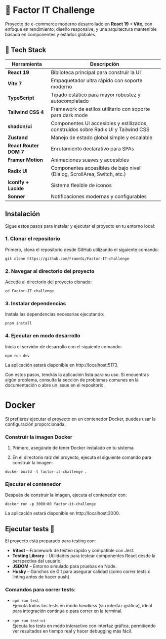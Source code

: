 # 🛒 Factor IT Challenge

Proyecto de e-commerce moderno desarrollado en **React 19 + Vite**, con enfoque en rendimiento, diseño responsive, y una arquitectura mantenible basada en componentes y estados globales.

## 🚀 Tech Stack

| Herramienta            | Descripción                                                                        |
| ---------------------- | ---------------------------------------------------------------------------------- |
| **React 19**           | Biblioteca principal para construir la UI                                          |
| **Vite 7**             | Empaquetador ultra rápido con soporte moderno                                      |
| **TypeScript**         | Tipado estático para mayor robustez y autocompletado                               |
| **Tailwind CSS 4**     | Framework de estilos utilitario con soporte para dark mode                         |
| **shadcn/ui**          | Componentes UI accesibles y estilizados, construidos sobre Radix UI y Tailwind CSS |
| **Zustand**            | Manejo de estado global simple y escalable                                         |
| **React Router DOM 7** | Enrutamiento declarativo para SPAs                                                 |
| **Framer Motion**      | Animaciones suaves y accesibles                                                    |
| **Radix UI**           | Componentes accesibles de bajo nivel (Dialog, ScrollArea, Switch, etc.)            |
| **Iconify + Lucide**   | Sistema flexible de íconos                                                         |
| **Sonner**             | Notificaciones modernas y configurables                                            |

## Instalación

Sigue estos pasos para instalar y ejecutar el proyecto en tu entorno local:

### 1. Clonar el repositorio

Primero, clona el repositorio desde GitHub utilizando el siguiente comando:

```
git clone https://github.com/FrannGL/Factor-IT-challenge
```

### 2. Navegar al directorio del proyecto

Accede al directorio del proyecto clonado:

```
cd Factor-IT-challenge
```

### 3. Instalar dependencias

Instala las dependencias necesarias ejecutando:

```
pnpm install
```

### 4. Ejecutar en modo desarrollo

Inicia el servidor de desarrollo con el siguiente comando:

```
npm run dev
```

La aplicación estará disponible en http://localhost:5173.

Con estos pasos, tendrás la aplicación lista para su uso. Si encuentras algún problema, consulta la sección de problemas comunes en la documentación o abre un issue en el repositorio.

# Docker

Si prefieres ejecutar el proyecto en un contenedor Docker, puedes usar la configuración proporcionada.

### Construir la imagen Docker

1. Primero, asegúrate de tener Docker instalado en tu sistema.

2. En el directorio raíz del proyecto, ejecuta el siguiente comando para construir la imagen:

```
docker build -t factor-it-challenge .
```

### Ejecutar el contenedor

Después de construir la imagen, ejecuta el contenedor con:

```
docker run -p 3000:80 factor-it-challenge
```

La aplicación estará disponible en http://localhost:3000.

## Ejecutar tests 🧪

El proyecto está preparado para testing con:

- **Vitest** – Framework de testeo rápido y compatible con Jest.
- **Testing Library** – Utilidades para testear componentes React desde la perspectiva del usuario.
- **JSDOM** – Entorno simulado para pruebas en Node.
- **Husky** – Ganchos de Git para asegurar calidad (como correr tests o linting antes de hacer push).

### Comandos para correr tests:

- `npm run test`  
  Ejecuta todos los tests en modo _headless_ (sin interfaz gráfica), ideal para integración continua o para correr en la terminal.

- `npm run test:ui`  
  Ejecuta los tests en modo interactivo con interfaz gráfica, permitiendo ver resultados en tiempo real y hacer debugging más fácil.

